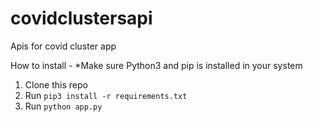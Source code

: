 # covidclustersapi
Apis for covid cluster app

How to install - 
*Make sure Python3 and pip is installed in your system

1) Clone this repo
2) Run `pip3 install -r requirements.txt`
3) Run `python app.py`

